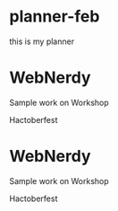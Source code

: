 # planner-feb
this is my planner
# WebNerdy
Sample work on Workshop


Hactoberfest

# WebNerdy
Sample work on Workshop


Hactoberfest
